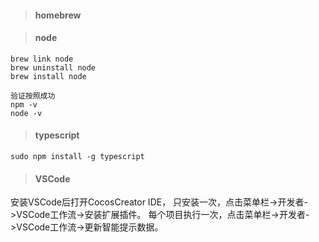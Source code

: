 > #### homebrew


> #### node

```
brew link node
brew uninstall node
brew install node

验证按照成功
npm -v
node -v
```

> #### typescript

```
sudo npm install -g typescript
```

> #### VSCode

安装VSCode后打开CocosCreator IDE，
只安装一次，点击菜单栏->开发者->VSCode工作流->安装扩展插件。
每个项目执行一次，点击菜单栏->开发者->VSCode工作流->更新智能提示数据。